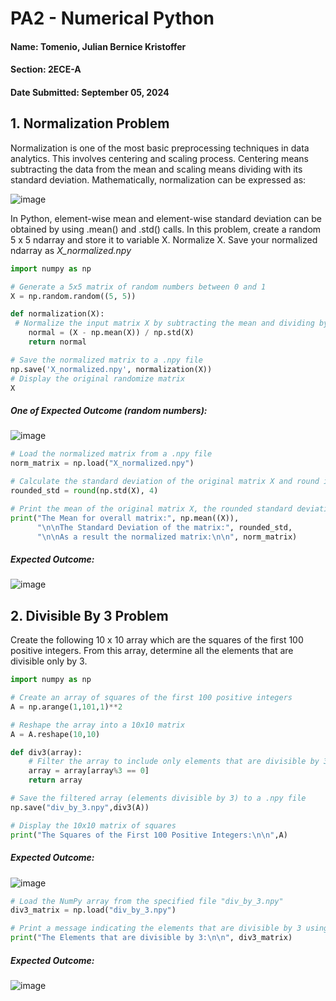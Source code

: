 # **PA2 - Numerical Python**
#### Name: Tomenio, Julian Bernice Kristoffer
#### Section: 2ECE-A

#### Date Submitted: September 05, 2024

## 1. Normalization Problem
Normalization is one of the most basic preprocessing techniques in data analytics. This involves centering and scaling process. Centering means subtracting the data from the mean and scaling means dividing with its standard deviation. Mathematically, normalization can be expressed as:

![image](https://github.com/user-attachments/assets/4d721c9d-034e-4c27-be01-c81fce3817fc)

In Python, element-wise mean and element-wise standard deviation can be obtained by using .mean() and .std() calls. 
In this problem, create a random 5 x 5 ndarray and store it to variable X. Normalize X. Save your normalized ndarray as *X_normalized.npy*

```python
import numpy as np

# Generate a 5x5 matrix of random numbers between 0 and 1
X = np.random.random((5, 5))

def normalization(X):
 # Normalize the input matrix X by subtracting the mean and dividing by the standard deviation
    normal = (X - np.mean(X)) / np.std(X)
    return normal

# Save the normalized matrix to a .npy file
np.save('X_normalized.npy', normalization(X))
# Display the original randomize matrix
X
```
##### One of Expected Outcome (random numbers):
![image](https://github.com/user-attachments/assets/1652f345-53ef-4b99-a935-a0fb214d6420)

```python
# Load the normalized matrix from a .npy file
norm_matrix = np.load("X_normalized.npy")

# Calculate the standard deviation of the original matrix X and round it to 4 decimal places
rounded_std = round(np.std(X), 4)

# Print the mean of the original matrix X, the rounded standard deviation, and the normalized matrix
print("The Mean for overall matrix:", np.mean((X)), 
      "\n\nThe Standard Deviation of the matrix:", rounded_std, 
      "\n\nAs a result the normalized matrix:\n\n", norm_matrix)
```
##### Expected Outcome:
![image](https://github.com/user-attachments/assets/8c937782-faae-4f02-9970-43a24a7a8cc5)

## 2. Divisible By 3 Problem
Create the following 10 x 10 array which are the squares of the first 100 positive integers. From this array, determine all the elements that are divisible only by 3.

```python
import numpy as np

# Create an array of squares of the first 100 positive integers
A = np.arange(1,101,1)**2

# Reshape the array into a 10x10 matrix
A = A.reshape(10,10)

def div3(array):
    # Filter the array to include only elements that are divisible by 3
    array = array[array%3 == 0]
    return array

# Save the filtered array (elements divisible by 3) to a .npy file
np.save("div_by_3.npy",div3(A))

# Display the 10x10 matrix of squares
print("The Squares of the First 100 Positive Integers:\n\n",A)
```

##### Expected Outcome:
![image](https://github.com/user-attachments/assets/17475aad-2730-4f68-80a8-73adadc1ac83)

```python
# Load the NumPy array from the specified file "div_by_3.npy"
div3_matrix = np.load("div_by_3.npy")

# Print a message indicating the elements that are divisible by 3 using the contents of the div3_matrix
print("The Elements that are divisible by 3:\n\n", div3_matrix)
```
##### Expected Outcome:
![image](https://github.com/user-attachments/assets/0a24e9cc-b0dd-4fff-91ab-2a616806efa0)

